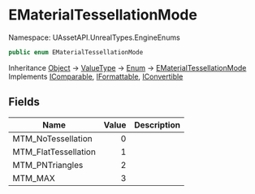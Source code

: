 # EMaterialTessellationMode

Namespace: UAssetAPI.UnrealTypes.EngineEnums

```csharp
public enum EMaterialTessellationMode
```

Inheritance [Object](https://docs.microsoft.com/en-us/dotnet/api/system.object) → [ValueType](https://docs.microsoft.com/en-us/dotnet/api/system.valuetype) → [Enum](https://docs.microsoft.com/en-us/dotnet/api/system.enum) → [EMaterialTessellationMode](./uassetapi.unrealtypes.engineenums.ematerialtessellationmode.md)<br>
Implements [IComparable](https://docs.microsoft.com/en-us/dotnet/api/system.icomparable), [IFormattable](https://docs.microsoft.com/en-us/dotnet/api/system.iformattable), [IConvertible](https://docs.microsoft.com/en-us/dotnet/api/system.iconvertible)

## Fields

| Name | Value | Description |
| --- | --: | --- |
| MTM_NoTessellation | 0 |  |
| MTM_FlatTessellation | 1 |  |
| MTM_PNTriangles | 2 |  |
| MTM_MAX | 3 |  |
